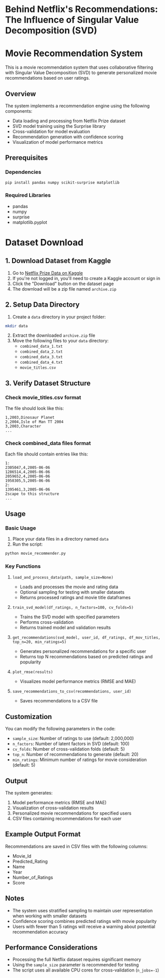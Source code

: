 # Behind Netflix's Recommendations: The Influence of Singular Value Decomposition (SVD)

# Movie Recommendation System

This is a movie recommendation system that uses collaborative filtering with Singular Value Decomposition (SVD) to generate personalized movie recommendations based on user ratings.

## Overview

The system implements a recommendation engine using the following components:
- Data loading and processing from Netflix Prize dataset
- SVD model training using the Surprise library
- Cross-validation for model evaluation
- Recommendation generation with confidence scoring
- Visualization of model performance metrics

## Prerequisites

### Dependencies
```bash
pip install pandas numpy scikit-surprise matplotlib
```

### Required Libraries
- pandas
- numpy
- surprise
- matplotlib.pyplot

# Dataset Download

## 1. Download Dataset from Kaggle

1. Go to [Netflix Prize Data on Kaggle](https://www.kaggle.com/datasets/netflix-inc/netflix-prize-data/data)
2. If you're not logged in, you'll need to create a Kaggle account or sign in
3. Click the "Download" button on the dataset page
4. The download will be a zip file named `archive.zip`

## 2. Setup Data Directory

1. Create a `data` directory in your project folder:
```bash
mkdir data
```

2. Extract the downloaded `archive.zip` file
3. Move the following files to your `data` directory:
   - `combined_data_1.txt`
   - `combined_data_2.txt`
   - `combined_data_3.txt`
   - `combined_data_4.txt`
   - `movie_titles.csv`

## 3. Verify Dataset Structure

### Check movie_titles.csv format
The file should look like this:
```
1,2003,Dinosaur Planet
2,2004,Isle of Man TT 2004
3,2003,Character
...
```

### Check combined_data files format
Each file should contain entries like this:
```
1:
2305047,4,2005-06-06
1286514,4,2005-06-06
2059652,4,2005-06-06
1950305,5,2005-06-06
2:
1395461,3,2005-06-06
2scape to this structure
...
```

## Usage

### Basic Usage

1. Place your data files in a directory named `data`
2. Run the script:
```bash
python movie_recommender.py
```

### Key Functions

1. `load_and_process_data(path, sample_size=None)`
   - Loads and processes the movie and rating data
   - Optional sampling for testing with smaller datasets
   - Returns processed ratings and movie title dataframes

2. `train_svd_model(df_ratings, n_factors=100, cv_folds=5)`
   - Trains the SVD model with specified parameters
   - Performs cross-validation
   - Returns trained model and validation results

3. `get_recommendations(svd_model, user_id, df_ratings, df_mov_titles, top_n=20, min_ratings=5)`
   - Generates personalized recommendations for a specific user
   - Returns top N recommendations based on predicted ratings and popularity

4. `plot_rmse(results)`
   - Visualizes model performance metrics (RMSE and MAE)

5. `save_recommendations_to_csv(recommendations, user_id)`
   - Saves recommendations to a CSV file

## Customization

You can modify the following parameters in the code:
- `sample_size`: Number of ratings to use (default: 2,000,000)
- `n_factors`: Number of latent factors in SVD (default: 100)
- `cv_folds`: Number of cross-validation folds (default: 5)
- `top_n`: Number of recommendations to generate (default: 20)
- `min_ratings`: Minimum number of ratings for movie consideration (default: 5)

## Output

The system generates:
1. Model performance metrics (RMSE and MAE)
2. Visualization of cross-validation results
3. Personalized movie recommendations for specified users
4. CSV files containing recommendations for each user

## Example Output Format

Recommendations are saved in CSV files with the following columns:
- Movie_Id
- Predicted_Rating
- Name
- Year
- Number_of_Ratings
- Score

## Notes

- The system uses stratified sampling to maintain user representation when working with smaller datasets
- Confidence scoring combines predicted ratings with movie popularity
- Users with fewer than 5 ratings will receive a warning about potential recommendation accuracy

## Performance Considerations

- Processing the full Netflix dataset requires significant memory
- Using the `sample_size` parameter is recommended for testing
- The script uses all available CPU cores for cross-validation (`n_jobs=-1`)